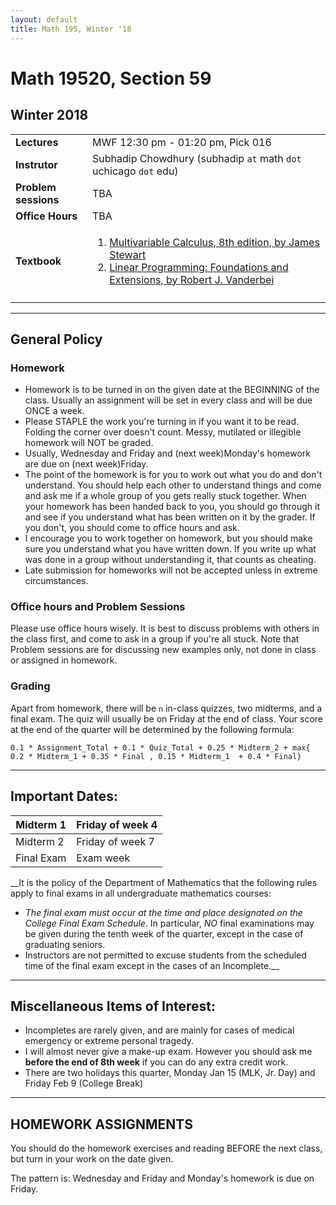 ```yaml
---
layout: default
title: Math 195, Winter '18
---
```


# Math 19520, Section 59
## Winter 2018

|||
|---|---|
| **Lectures** | MWF	12:30 pm - 01:20 pm,	Pick	016 |
| **Instrutor**| Subhadip Chowdhury (subhadip `at` math `dot` uchicago `dot` edu)|
| **Problem sessions**| TBA |
| **Office Hours**| TBA |
| **Textbook**| <ol> <li> [Multivariable Calculus, 8th edition, by James Stewart](https://books.google.com/books?id=5SEJAAAAQBAJ&lpg=PP1&dq=Multivariable%20Calculus%2C%208th%20edition%2C%20by%20James%20Stewart&pg=PP1#v=onepage&q&f=false)</li> <li> [Linear Programming: Foundations and Extensions, by Robert J. Vanderbei](Vanderbei_Linear_Programming.pdf)</li> </ul>|
|||

---

## General Policy

### Homework

* Homework is to be turned in on the given date at the BEGINNING of the class. Usually an assignment will be set in every class and will be due ONCE a week.
* Please STAPLE the work you're turning in if you want it to be read. Folding the corner over doesn't count. Messy, mutilated or illegible homework will NOT be graded.
* Usually, Wednesday and Friday and (next week)Monday's homework are due on (next week)Friday.
* The point of the homework is for you to work out what you do and don't understand. You should help each other to understand things and come and ask me if a whole group of you gets really stuck together. When your homework has been handed back to you, you should go through it and see if you understand what has been written on it by the grader. If you don't, you should come to office hours and ask.
* I encourage you to work together on homework, but you should make sure you understand what you have written down. If you write up what was done in a group without understanding it, that counts as cheating.
* Late submission for homeworks will not be accepted unless in extreme circumstances.

### Office hours and Problem Sessions

Please use office hours wisely. It is best to discuss problems with others in the class first, and come to ask in a group if you're all stuck. Note that Problem sessions are for discussing new examples only, not done in class or assigned in homework.

### Grading

Apart from homework, there will be `n` in-class quizzes, two midterms, and a final exam. The quiz will usually be on Friday at the end of class. Your score at the end of the quarter will be determined by the following formula:
```
0.1 * Assignment_Total + 0.1 * Quiz_Total + 0.25 * Midterm_2 + max{ 0.2 * Midterm_1 + 0.35 * Final , 0.15 * Midterm_1  + 0.4 * Final}
```
---

## Important Dates:

| Midterm 1 | Friday of week 4 |
| --- | --- |
| Midterm 2 | Friday of week 7 |
| Final Exam | Exam week |

__It is the policy of the Department of Mathematics that the following rules apply to final exams in all undergraduate mathematics courses:
* _The final exam must occur at the time and place designated on the College Final Exam Schedule_. In particular, _NO_ final examinations may be given during the tenth week of the quarter, except in the case of graduating seniors.
* Instructors are not permitted to excuse students from the scheduled time of the final exam except in the cases of an Incomplete.__
---

## Miscellaneous Items of Interest:

* Incompletes are rarely given, and are mainly for cases of medical emergency or extreme personal tragedy.
* I will almost never give a make-up exam. However you should ask me __before the end of 8th week__ if you can do any extra credit work.
* There are two holidays this quarter, Monday Jan 15 (MLK, Jr. Day) and Friday Feb 9 (College Break)
---

## HOMEWORK ASSIGNMENTS

You should do the homework exercises and reading BEFORE the next class, but turn in your work on the date given.

The pattern is: Wednesday and Friday and Monday's homework is due on Friday.


